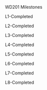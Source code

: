 WD201 Milestones

L1-Completed

L2-Completed

L3-Completed

L4-Completed

L5-Completed

L6-Completed

L7-Completed

L8-Completed
